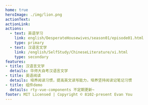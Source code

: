 ```yaml
---
home: true
heroImage: ./img/lion.png
actionText: 
actionLink: 
actions:
  - text: 英语学习
    link: english/DesperateHousewives/season01/episode01.html
    type: primary
  - text: 汉语言文学
    link: /english/SelfStudy/ChineseLiterature/xi.html
    type: secondary
features:
- title: 汉语言文学
  details: 华师大自考汉语言文学
- title: 英语阅读
  details: 培养阅读习惯，提高英文读写能力，培养坚持阅读记笔记习惯
- title: 组件demo
  details: rty-vue-components 不定期更新~
footer: MIT Licensed | Copyright © 8102-present Evan You
---
```

<!-- <src-rtyMusicList></src-rtyMusicList>
<src-nintendoPoint></src-nintendoPoint> -->

<!-- <CodeGroup>
  <CodeGroupItem title="pnpm" active>

```bash
# 安装 vite 打包工具
pnpm add -D vuepress@next @vuepress/bundler-vite@next
```

  </CodeGroupItem>

  <CodeGroupItem title="yarn">

```bash
# 安装 vite 打包工具
yarn add -D vuepress@next @vuepress/bundler-vite@next
```

  </CodeGroupItem>
</CodeGroup> -->
